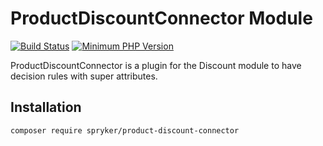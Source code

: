 # ProductDiscountConnector Module
[![Build Status](https://travis-ci.org/spryker/product-discount-connector.svg)](https://travis-ci.org/spryker/product-discount-connector)
[![Minimum PHP Version](https://img.shields.io/badge/php-%3E%3D%207.2-8892BF.svg)](https://php.net/)

ProductDiscountConnector is a plugin for the Discount module to have decision rules with super attributes.

## Installation

```
composer require spryker/product-discount-connector
```
